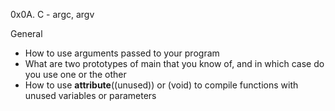 0x0A. C - argc, argv

General

   - How to use arguments passed to your program
   - What are two prototypes of main that you know of, and in which case do you use one or the other
   - How to use __attribute__((unused)) or (void) to compile functions with unused variables or parameters
